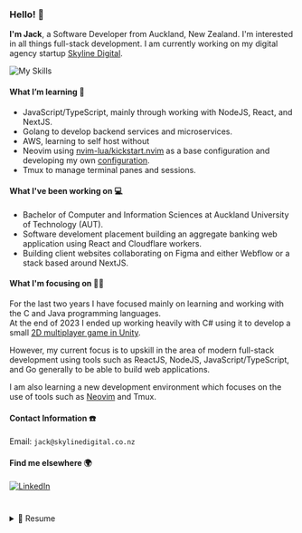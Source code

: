 ### Hello! 👋
**I'm Jack**, a Software Developer from Auckland, New Zealand. I'm interested in all things full-stack development. I am currently working on my digital agency startup <a href="http://skylinedigital.co.nz">Skyline Digital</a>.

![My Skills](https://skillicons.dev/icons?i=js,ts,html,css,nodejs,react,nextjs,tailwind,go,java,c,cs,docker,figma,neovim)

#### What I’m learning 📖
- JavaScript/TypeScript, mainly through working with NodeJS, React, and NextJS.
- Golang to develop backend services and microservices.
- AWS, learning to self host without 
- Neovim using <a href="https://www.github.com/nvim-lua/kickstart.nvim">nvim-lua/kickstart.nvim</a> as a base configuration and developing my own <a href="https://www.github.com/jackdar/jack.nvim">configuration<a>.
- Tmux to manage terminal panes and sessions.

#### What I've been working on 💻
- Bachelor of Computer and Information Sciences at Auckland University of Technology (AUT).
- Software develoment placement building an aggregate banking web application using React and Cloudflare workers.
- Building client websites collaborating on Figma and either Webflow or a stack based around NextJS.

#### What I'm focusing on 🧑‍💻
For the last two years I have focused mainly on learning and working with the C and Java programming languages.\
At the end of 2023 I ended up working heavily with C# using it to develop a small <a href="https://www.github.com/PigTopia">2D multiplayer game in Unity</a>.

However, my current focus is to upskill in the area of modern full-stack development using tools such as ReactJS, NodeJS, JavaScript/TypeScript, and Go generally to be able to build web applications.

I am also learning a new development environment which focuses on the use of tools such as <a href="https://www.github.com/jackdar/jack.nvim">Neovim</a> and Tmux.

#### Contact Information ☎️
Email: `jack@skylinedigital.co.nz`


#### Find me elsewhere :earth_africa:
<a href="https://www.linkedin.com/in/jackdar">![LinkedIn](https://img.shields.io/badge/LinkedIn-0077B5?style=for-the-badge&logo=linkedin&logoColor=white)</a>

# 

<details>
  <summary>📃 Resume</summary>

## Education

- **Bachelor of Computer and Information Science**\
2022 - 2024\
**Aucland University of Technology** - Auckland, New Zealand

## Experience

<img align="right" src="https://skillicons.dev/icons?i=ts,nextjs,webflow,tailwind,figma" />

- **Founder & Developer**\
Feb 2024 - present\
**Skyline Digital**

<img align="right" src="https://skillicons.dev/icons?i=js,react,ts,workers,elasticsearch,azure" />

- **Full-Stack Developer**\
Feb 2024 - Nov 2024\
**Moneyhive** - Capstone Placement

<img align="right" src="https://skillicons.dev/icons?i=html,css,js" />

- **Freelance Web Developer**\
Mar 2022 - Feb 2024\
**Freelance**

</details>
